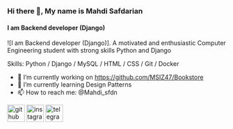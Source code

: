 ### Hi there 👋, My name is Mahdi Safdarian
#### I am Backend developer (Django)
![I am Backend developer (Django)].
A motivated and enthusiastic Computer Engineering student with strong skills Python and Django

Skills: Python / Django / MySQL / HTML / CSS / Git / Docker

- 🔭 I’m currently working on https://github.com/MSIZ47/Bookstore 
- 🌱 I’m currently learning Design Patterns 
- 📫 How to reach me: @Mahdi_sfdn 


[<img src='https://cdn.jsdelivr.net/npm/simple-icons@3.0.1/icons/github.svg' alt='github' height='40'>](https://github.com/MSIZ47)  [<img src='https://cdn.jsdelivr.net/npm/simple-icons@3.0.1/icons/instagram.svg' alt='instagram' height='40'>](https://www.instagram.com/mahdi._.sfdn/)  [<img src='https://cdn.jsdelivr.net/npm/simple-icons@3.0.1/icons/telegram.svg' alt='telegram' height='40'>](@Mahdi_sfdn)  

